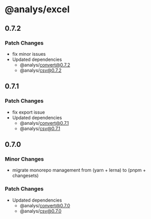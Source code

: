 # @analys/excel

## 0.7.2

### Patch Changes

- fix minor issues
- Updated dependencies
  - @analys/convert@0.7.2
  - @analys/csv@0.7.2

## 0.7.1

### Patch Changes

- fix export issue
- Updated dependencies
  - @analys/convert@0.7.1
  - @analys/csv@0.7.1

## 0.7.0

### Minor Changes

- migrate monorepo management from (yarn + lerna) to (pnpm + changesets)

### Patch Changes

- Updated dependencies
  - @analys/convert@0.7.0
  - @analys/csv@0.7.0
